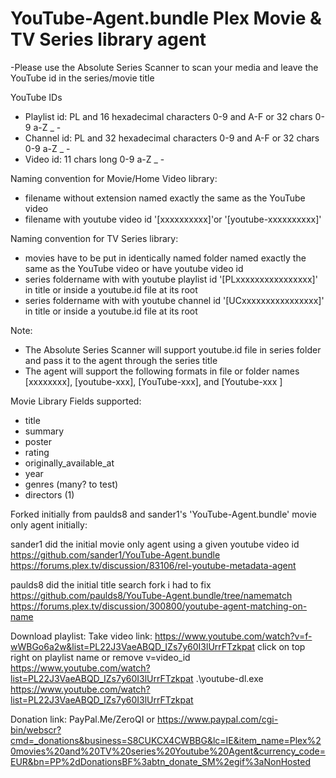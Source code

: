 # YouTube-Agent.bundle Plex Movie & TV Series library agent 

-Please use the Absolute Series Scanner to scan your media and leave the YouTube id in the series/movie title

YouTube IDs
- Playlist id: PL and 16 hexadecimal characters 0-9 and A-F or 32 chars 0-9 a-Z _ -
- Channel id: PL and 32 hexadecimal characters 0-9 and A-F or 32 chars 0-9 a-Z _ -
- Video id: 11 chars long 0-9 a-Z _ -

Naming convention for Movie/Home Video library:
- filename without extension named exactly the same as the YouTube video
- filename with youtube video id '[xxxxxxxxxx]'or '[youtube-xxxxxxxxxx]'

Naming convention for TV Series library:
- movies have to be put in identically named folder named exactly the same as the YouTube video or have youtube video id
- series foldername with with youtube playlist id '[PLxxxxxxxxxxxxxxxx]' in title or inside a youtube.id file at its root
- series foldername with with youtube channel id '[UCxxxxxxxxxxxxxxxx]' in title or inside a youtube.id file at its root

Note:
- The Absolute Series Scanner will support youtube.id file in series folder and pass it to the agent through the series title
- The agent will support the following formats in file or folder names [xxxxxxxx], [youtube-xxx], [YouTube-xxx], and [Youtube-xxx ]

Movie Library Fields supported:
- title
- summary
- poster
- rating
- originally_available_at
- year
- genres (many? to test)
- directors (1)

Forked initially from paulds8 and sander1's 'YouTube-Agent.bundle' movie only agent initially:

sander1 did the initial movie only agent using a given youtube video id
https://github.com/sander1/YouTube-Agent.bundle
https://forums.plex.tv/discussion/83106/rel-youtube-metadata-agent

paulds8 did the initial title search fork i had to fix
https://github.com/paulds8/YouTube-Agent.bundle/tree/namematch
https://forums.plex.tv/discussion/300800/youtube-agent-matching-on-name

Download playlist:
Take video link: https://www.youtube.com/watch?v=f-wWBGo6a2w&list=PL22J3VaeABQD_IZs7y60I3lUrrFTzkpat
click on top right on playlist name or remove v=video_id https://www.youtube.com/watch?list=PL22J3VaeABQD_IZs7y60I3lUrrFTzkpat
.\youtube-dl.exe https://www.youtube.com/watch?list=PL22J3VaeABQD_IZs7y60I3lUrrFTzkpat

Donation link: PayPal.Me/ZeroQI or https://www.paypal.com/cgi-bin/webscr?cmd=_donations&business=S8CUKCX4CWBBG&lc=IE&item_name=Plex%20movies%20and%20TV%20series%20Youtube%20Agent&currency_code=EUR&bn=PP%2dDonationsBF%3abtn_donate_SM%2egif%3aNonHosted
